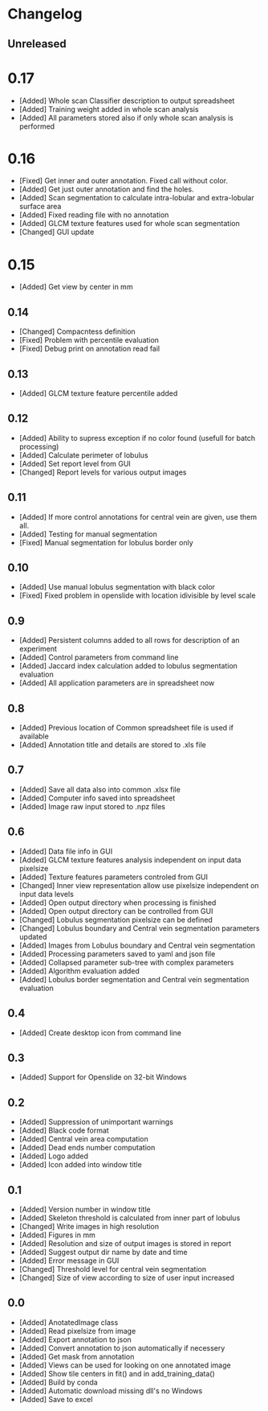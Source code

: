 # Changelog

## Unreleased

# 0.17

* [Added] Whole scan Classifier description to output spreadsheet
* [Added] Training weight added in whole scan analysis
* [Added] All parameters stored also if only whole scan analysis is performed

# 0.16 

* [Fixed] Get inner and outer annotation. Fixed call without color.
* [Added] Get just outer annotation and find the holes.
* [Added] Scan segmentation to calculate intra-lobular and extra-lobular surface area
* [Added] Fixed reading file with no annotation
* [Added] GLCM texture features used for whole scan segmentation
* [Changed] GUI update

# 0.15

* [Added] Get view by center in mm

## 0.14

* [Changed] Compacntess definition
* [Fixed] Problem with percentile evaluation
* [Fixed] Debug print on annotation read fail

## 0.13

* [Added] GLCM texture feature percentile added

## 0.12

* [Added] Ability to supress exception if no color found (usefull for batch processing)
* [Added] Calculate perimeter of lobulus
* [Added] Set report level from GUI
* [Changed] Report levels for various output images


## 0.11

* [Added] If more control annotations for central vein are given, use them all.
* [Added] Testing for manual segmentation
* [Fixed] Manual segmentation for lobulus border only

## 0.10

* [Added] Use manual lobulus segmentation with black color
* [Fixed] Fixed problem in openslide with location idivisible by level scale

## 0.9

* [Added] Persistent columns added to all rows for description of an experiment
* [Added] Control parameters from command line
* [Added] Jaccard index calculation added to lobulus segmentation evaluation
* [Added] All application parameters are in spreadsheet now

## 0.8

* [Added] Previous location of Common spreadsheet file is used if available
* [Added] Annotation title and details are stored to .xls file

## 0.7
* [Added] Save all data also into common .xlsx file
* [Added] Computer info saved into spreadsheet
* [Added] Image raw input stored to .npz files


## 0.6

* [Added] Data file info in GUI
* [Added] GLCM texture features analysis independent on input data pixelsize
* [Added] Texture features parameters controled from GUI
* [Changed] Inner view representation allow use pixelsize independent on input data levels
* [Added] Open output directory when processing is finished
* [Added] Open output directory can be controlled from GUI
* [Changed] Lobulus segmentation pixelsize can be defined
* [Changed] Lobulus boundary and Central vein segmentation parameters updated
* [Added] Images from Lobulus boundary and Central vein segmentation
* [Added] Processing parameters saved to yaml and json file
* [Added] Collapsed parameter sub-tree with complex parameters
* [Added] Algorithm evaluation added
* [Added] Lobulus border segmentation and Central vein segmentation evaluation

## 0.4

* [Added] Create desktop icon from command line

## 0.3

* [Added] Support for Openslide on 32-bit Windows

## 0.2

* [Added] Suppression of unimportant warnings
* [Added] Black code format 
* [Added] Central vein area computation
* [Added] Dead ends number computation
* [Added] Logo added
* [Added] Icon added into window title

## 0.1

* [Added] Version number in window title
* [Added] Skeleton threshold is calculated from inner part of lobulus
* [Changed] Write images in high resolution
* [Added] Figures in mm
* [Added] Resolution and size of output images is stored in report
* [Added] Suggest output dir name by date and time
* [Added] Error message in GUI
* [Changed] Threshold level for central vein segmentation 
* [Changed] Size of view according to size of user input increased

## 0.0
* [Added] AnotatedImage class
* [Added] Read pixelsize from image
* [Added] Export annotation to json
* [Added] Convert annotation to json automatically if necessery
* [Added] Get mask from annotation
* [Added] Views can be used for looking on one annotated image
* [Added] Show tile centers in fit() and in add_training_data()
* [Added] Build by conda
* [Added] Automatic download missing dll's no Windows
* [Added] Save to excel
